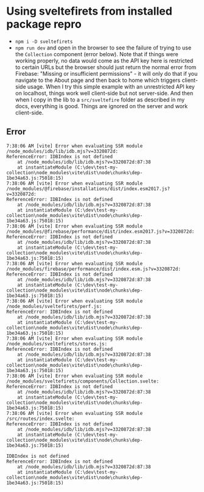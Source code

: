 # Using sveltefirets from installed package repro

- `npm i -D sveltefirets`
- `npm run dev` and open in the browser to see the failure of trying to use the `Collection` component (error below). Note that if things were working properly, no data would come as the API key here is restricted to certain URLs but the browser should just return the normal error from Firebase: "Missing or insufficient permissions" - it will only do that if you navigate to the About page and then back to home which triggers client-side usage. When I try this simple example with an unrestricted API key on localhost, things work well client-side but not server-side. And then when I copy in the lib to a `src/sveltefire` folder as described in my docs, everything is good. Things are ignored on the server and work client-side.

## Error

```
7:38:06 AM [vite] Error when evaluating SSR module /node_modules/idb/lib/idb.mjs?v=3320872d:
ReferenceError: IDBIndex is not defined
    at /node_modules/idb/lib/idb.mjs?v=3320872d:87:38
    at instantiateModule (C:\dev\test-my-collection\node_modules\vite\dist\node\chunks\dep-1be34a63.js:75018:15)
7:38:06 AM [vite] Error when evaluating SSR module /node_modules/@firebase/installations/dist/index.esm2017.js?v=3320872d:
ReferenceError: IDBIndex is not defined
    at /node_modules/idb/lib/idb.mjs?v=3320872d:87:38
    at instantiateModule (C:\dev\test-my-collection\node_modules\vite\dist\node\chunks\dep-1be34a63.js:75018:15)
7:38:06 AM [vite] Error when evaluating SSR module /node_modules/@firebase/performance/dist/index.esm2017.js?v=3320872d:
ReferenceError: IDBIndex is not defined
    at /node_modules/idb/lib/idb.mjs?v=3320872d:87:38
    at instantiateModule (C:\dev\test-my-collection\node_modules\vite\dist\node\chunks\dep-1be34a63.js:75018:15)
7:38:06 AM [vite] Error when evaluating SSR module /node_modules/firebase/performance/dist/index.esm.js?v=3320872d:
ReferenceError: IDBIndex is not defined
    at /node_modules/idb/lib/idb.mjs?v=3320872d:87:38
    at instantiateModule (C:\dev\test-my-collection\node_modules\vite\dist\node\chunks\dep-1be34a63.js:75018:15)
7:38:06 AM [vite] Error when evaluating SSR module /node_modules/sveltefirets/perf.js:
ReferenceError: IDBIndex is not defined
    at /node_modules/idb/lib/idb.mjs?v=3320872d:87:38
    at instantiateModule (C:\dev\test-my-collection\node_modules\vite\dist\node\chunks\dep-1be34a63.js:75018:15)
7:38:06 AM [vite] Error when evaluating SSR module /node_modules/sveltefirets/stores.js:
ReferenceError: IDBIndex is not defined
    at /node_modules/idb/lib/idb.mjs?v=3320872d:87:38
    at instantiateModule (C:\dev\test-my-collection\node_modules\vite\dist\node\chunks\dep-1be34a63.js:75018:15)
7:38:06 AM [vite] Error when evaluating SSR module /node_modules/sveltefirets/components/Collection.svelte:
ReferenceError: IDBIndex is not defined
    at /node_modules/idb/lib/idb.mjs?v=3320872d:87:38
    at instantiateModule (C:\dev\test-my-collection\node_modules\vite\dist\node\chunks\dep-1be34a63.js:75018:15)
7:38:06 AM [vite] Error when evaluating SSR module /src/routes/index.svelte:
ReferenceError: IDBIndex is not defined
    at /node_modules/idb/lib/idb.mjs?v=3320872d:87:38
    at instantiateModule (C:\dev\test-my-collection\node_modules\vite\dist\node\chunks\dep-1be34a63.js:75018:15)

IDBIndex is not defined
ReferenceError: IDBIndex is not defined
    at /node_modules/idb/lib/idb.mjs?v=3320872d:87:38
    at instantiateModule (C:\dev\test-my-collection\node_modules\vite\dist\node\chunks\dep-1be34a63.js:75018:15)
```